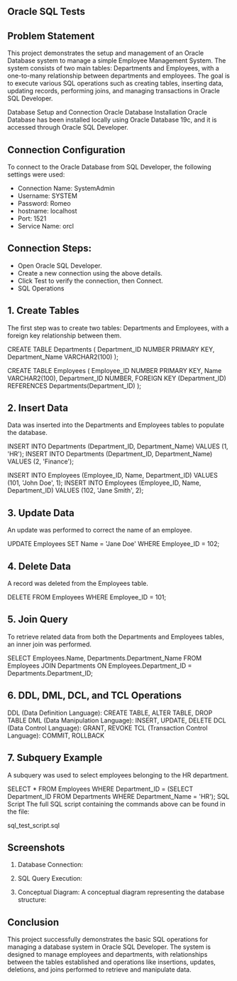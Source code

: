 ## Oracle SQL Tests

## Problem Statement

This project demonstrates the setup and management of an Oracle Database system to manage a simple Employee Management System. The system consists of two main tables: Departments and Employees, with a one-to-many relationship between departments and employees. The goal is to execute various SQL operations such as creating tables, inserting data, updating records, performing joins, and managing transactions in Oracle SQL Developer.

Database Setup and Connection
Oracle Database Installation
Oracle Database has been installed locally using Oracle Database 19c, and it is accessed through Oracle SQL Developer.

## Connection Configuration

To connect to the Oracle Database from SQL Developer, the following settings were used:

- Connection Name: SystemAdmin
- Username: SYSTEM
- Password: Romeo
- hostname: localhost
- Port: 1521
- Service Name: orcl
## Connection Steps:
- Open Oracle SQL Developer.
- Create a new connection using the above details.
- Click Test to verify the connection, then Connect.
- SQL Operations
## 1. Create Tables

The first step was to create two tables: Departments and Employees, with a foreign key relationship between them.


CREATE TABLE Departments (
    Department_ID NUMBER PRIMARY KEY,
    Department_Name VARCHAR2(100)
);

CREATE TABLE Employees (
    Employee_ID NUMBER PRIMARY KEY,
    Name VARCHAR2(100),
    Department_ID NUMBER,
    FOREIGN KEY (Department_ID) REFERENCES Departments(Department_ID)
);
## 2. Insert Data

Data was inserted into the Departments and Employees tables to populate the database.

INSERT INTO Departments (Department_ID, Department_Name) VALUES (1, 'HR');
INSERT INTO Departments (Department_ID, Department_Name) VALUES (2, 'Finance');

INSERT INTO Employees (Employee_ID, Name, Department_ID) VALUES (101, 'John Doe', 1);
INSERT INTO Employees (Employee_ID, Name, Department_ID) VALUES (102, 'Jane Smith', 2);

## 3. Update Data

An update was performed to correct the name of an employee.

UPDATE Employees SET Name = 'Jane Doe' WHERE Employee_ID = 102;
## 4. Delete Data

A record was deleted from the Employees table.

DELETE FROM Employees WHERE Employee_ID = 101;

## 5. Join Query

To retrieve related data from both the Departments and Employees tables, an inner join was performed.

SELECT Employees.Name, Departments.Department_Name
FROM Employees
JOIN Departments ON Employees.Department_ID = Departments.Department_ID;

## 6. DDL, DML, DCL, and TCL Operations

DDL (Data Definition Language): CREATE TABLE, ALTER TABLE, DROP TABLE
DML (Data Manipulation Language): INSERT, UPDATE, DELETE
DCL (Data Control Language): GRANT, REVOKE
TCL (Transaction Control Language): COMMIT, ROLLBACK

## 7. Subquery Example
A subquery was used to select employees belonging to the HR department.


SELECT * FROM Employees WHERE Department_ID = 
(SELECT Department_ID FROM Departments WHERE Department_Name = 'HR');
SQL Script
The full SQL script containing the commands above can be found in the file:

sql_test_script.sql
## Screenshots

1. Database Connection:

2. SQL Query Execution:

3. Conceptual Diagram:
A conceptual diagram representing the database structure:


## Conclusion

This project successfully demonstrates the basic SQL operations for managing a database system in Oracle SQL Developer. The system is designed to manage employees and departments, with relationships between the tables established and operations like insertions, updates, deletions, and joins performed to retrieve and manipulate data.
